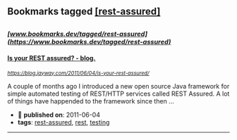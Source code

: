## Bookmarks tagged [[rest-assured]](https://www.bookmarks.dev/search?q=[rest-assured])

_<sup><sup>[www.bookmarks.dev/tagged/rest-assured](https://www.bookmarks.dev/tagged/rest-assured)</sup></sup>_
---
#### [Is your REST assured? - blog.](https://blog.jayway.com/2011/06/04/is-your-rest-assured/)
_<sup>https://blog.jayway.com/2011/06/04/is-your-rest-assured/</sup>_

A couple of months ago I introduced a new open source Java framework for simple automated testing of REST/HTTP services called REST Assured. A lot of things have happended to the framework since then ...
* :calendar: **published on**: 2011-06-04
* **tags**: [rest-assured](../tagged/rest-assured.md), [rest](../tagged/rest.md), [testing](../tagged/testing.md)
---
